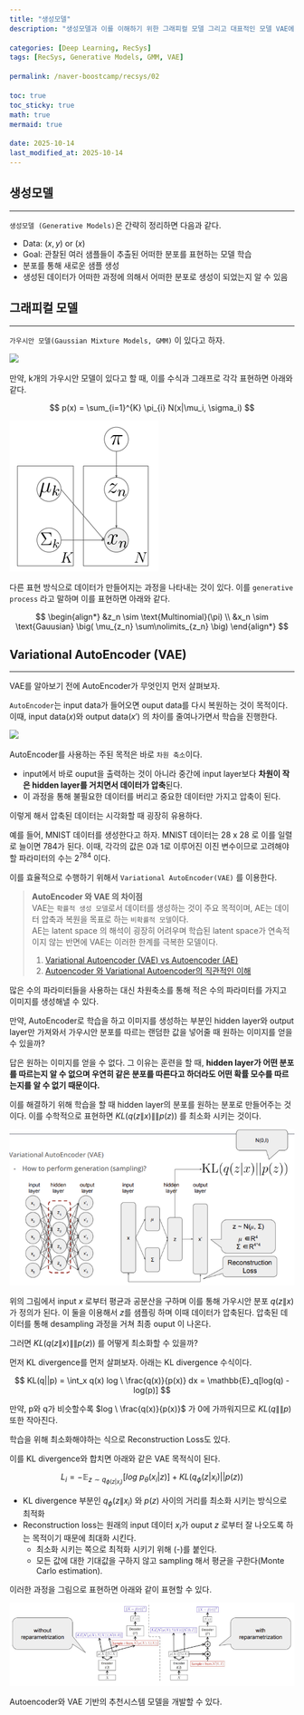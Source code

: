 ```yaml
---
title: "생성모델"
description: "생성모델과 이를 이해하기 위한 그래피컬 모델 그리고 대표적인 모델 VAE에 대한 내용을 정리한 포스트입니다."

categories: [Deep Learning, RecSys]
tags: [RecSys, Generative Models, GMM, VAE]

permalink: /naver-boostcamp/recsys/02

toc: true
toc_sticky: true
math: true
mermaid: true

date: 2025-10-14
last_modified_at: 2025-10-14
---
```


## 생성모델
---------

`생성모델 (Generative Models)`은 간략히 정리하면 다음과 같다.
 
- Data: $(x, y)$ or $(x)$
- Goal: 관찰된 여러 샘플들이 추출된 어떠한 분포를 표현하는 모델 학습
- 분포를 통해 새로운 샘플 생성
- 생성된 데이터가 어떠한 과정에 의해서 어떠한 분포로 생성이 되었는지 알 수 있음

## 그래피컬 모델
--------

`가우시안 모델(Gaussian Mixture Models, GMM)` 이 있다고 하자.

<img src="https://images.velog.io/images/sset2323/post/fa88ddc3-c4a3-4859-9c43-9715a4bfafbe/image.png">

만약, k개의 가우시안 모델이 있다고 할 때, 이를 수식과 그래프로 각각 표현하면 아래와 같다.

$$
p(x) = \sum_{i=1}^{K} \pi_{i} N(x|\mu_i, \sigma_i)
$$

<img src="../assets/img/post/naver-boostcamp/gmm_graphical.png">

다른 표현 방식으로 데이터가 만들어지는 과정을 나타내는 것이 있다. 이를 `generative process` 라고 말하며 이를 표현하면 아래와 같다.

$$
\begin{align*}
&z_n \sim \text{Multinomial}(\pi) \\
&x_n \sim \text{Gauusian} \big( \mu_{z_n} \sum\nolimits_{z_n} \big)
\end{align*}
$$

## Variational AutoEncoder (VAE)
-------

VAE를 알아보기 전에 AutoEncoder가 무엇인지 먼저 살펴보자.

`AutoEncoder`는 input data가 들어오면 ouput data를 다시 복원하는 것이 목적이다. 이때, input data($x$)와 output data($x'$) 의 차이를 줄여나가면서 학습을 진행한다.

<img src="https://wikidocs.net/images/page/189912/800px-Autoencoder_schema.png">

AutoEncoder를 사용하는 주된 목적은 바로 `차원 축소`이다. 

- input에서 바로 ouput을 출력하는 것이 아니라 중간에 input layer보다 **차원이 작은 hidden layer를 거치면서 데이터가 압축**된다. 
- 이 과정을 통해 불필요한 데이터를 버리고 중요한 데이터만 가지고 압축이 된다.

이렇게 해서 압축된 데이터는 시각화할 때 굉장히 유용하다.

예를 들어, MNIST 데이터를 생성한다고 하자. MNIST 데이터는 28 x 28 로 이를 일렬로 늘이면 784가 된다. 이때, 각각의 값은 0과 1로 이루어진 이진 변수이므로 고려해야할 파라미터의 수는 $2^784$ 이다.

이를 효율적으로 수행하기 위해서 `Variational AutoEncoder(VAE)` 를 이용한다.

> **AutoEncoder 와 VAE 의 차이점**<br>
> VAE는 `확률적 생성 모델`로서 데이터를 생성하는 것이 주요 목적이며, AE는 데이터 압축과 복원을 목표로 하는 `비확률적 모델`이다.<br>
> AE는 latent space 의 해석이 굉장히 어려우며 학습된 latent space가 연속적이지 않는 반면에 VAE는 이러한 한계를 극복한 모델이다.
>
> 1. [Variational Autoencoder (VAE) vs Autoencoder (AE)](https://velog.io/@ryuseunghan/Variational-Autoencoder-VAE-vs-Autoencoder-AE) <br>
> 2. [Autoencoder 와 Variational Autoencoder의 직관적인 이해](https://medium.com/@hugmanskj/autoencoder-%EC%99%80-variational-autoencoder%EC%9D%98-%EC%A7%81%EA%B4%80%EC%A0%81%EC%9D%B8-%EC%9D%B4%ED%95%B4-171b3968f20b)

많은 수의 파라미터들을 사용하는 대신 차원축소를 통해 적은 수의 파라미터를 가지고 이미지를 생성해낼 수 있다.

만약, AutoEncoder로 학습을 하고 이미지를 생성하는 부분인 hidden layer와 output layer만 가져와서 가우시안 분포를 따르는 랜덤한 값을 넣어줄 때 원하는 이미지를 얻을 수 있을까?

답은 원하는 이미지를 얻을 수 없다. 그 이유는 훈련을 할 때, **hidden layer가 어떤 분포를 따르는지 알 수 없으며 우연히 같은 분포를 따른다고 하더라도 어떤 확률 모수를 따르는지를 알 수 없기 때문이다.**

이를 해결하기 위해 학습을 할 때 hidden layer의 분포를 원하는 분포로 만들어주는 것이다. 이를 수학적으로 표현하면 $KL(q(z \| x) \|\| p(z))$ 를 최소화 시키는 것이다.

<img src="../assets/img/post/naver-boostcamp/vae.png">

위의 그림에서 input $x$ 로부터 평균과 공분산을 구하며 이를 통해 가우시안 분포 $q(z \| x)$ 가 정의가 된다. 이 둘을 이용해서 $z$를 샘플링 하며 이때 데이터가 압축된다. 압축된 데이터를 통해 desampling 과정을 거쳐 최종 ouput 이 나온다.

그러면 $KL(q(z \| x) \|\| p(z))$ 를 어떻게 최소화할 수 있을까?

먼저 KL divergence를 먼저 살펴보자. 아래는 KL divergence 수식이다.

$$
KL(q||p) = \int_x q(x) log \ \frac{q(x)}{p(x)} dx = \mathbb{E}_q[log(q) - log(p)]
$$

만약, p와 q가 비슷할수록 $log \ \frac{q(x)}{p(x)}$ 가 0에 가까워지므로 $KL(q \| \| p)$ 또한 작아진다.

학습을 위해 최소화해야하는 식으로 Reconstruction Loss도 있다.

이를 KL divergence와 합치면 아래와 같은 VAE 목적식이 된다.

$$
L_i = -\mathbb{E}_{z\sim q_{\phi(z|x_i)}}[log \ p_{\theta}(x_i |z)] + KL(q_{\phi}(z|x_i)||p(z))
$$

- KL divergence 부분인 $q_{\phi}(z\|x_i)$ 와 $p(z)$ 사이의 거리를 최소화 시키는 방식으로 최적화
- Reconstruction loss는 원래의 input 데이터 $x_i$가 ouput $z$ 로부터 잘 나오도록 하는 목적이기 때문에 최대화 시킨다.
    - 최소화 시키는 쪽으로 최적화 시키기 위해 (-)를 붙인다.
    - 모든 값에 대한 기대값을 구하지 않고 sampling 해서 평균을 구한다(Monte Carlo estimation).

이러한 과정을 그림으로 표현하면 아래와 같이 표현할 수 있다.

<img src="../assets/img/post/naver-boostcamp/vae_loss_function.png">

Autoencoder와 VAE 기반의 추천시스템 모델을 개발할 수 있다.